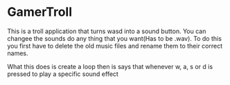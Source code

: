 # GamerTroll
This is a troll application that turns wasd into a sound button.
You can changee the sounds do any thing that you want(Has to be .wav).
To do this you first have to delete the old music files and rename them to their correct names.

What this does is create a loop then is says that whenever w, a, s or d is pressed to play a specific sound effect
